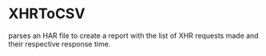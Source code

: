 # XHRToCSV
parses an HAR file to create a report with the list of XHR requests made and their respective response time.
